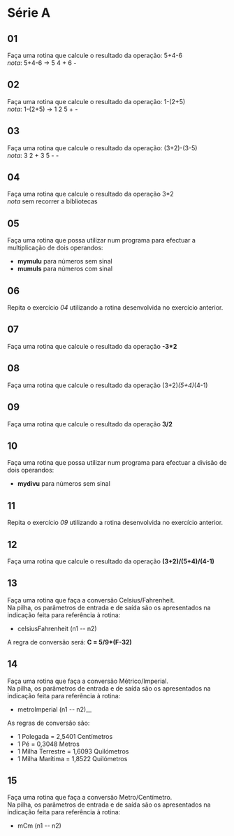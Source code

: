 # Série A

## 01

Faça uma rotina que calcule o resultado da operação: 5+4-6  
_nota_: 5+4-6 -> 5 4 + 6 -

## 02

Faça uma rotina que calcule o resultado da operação: 1-(2+5)  
_nota_: 1-(2+5) -> 1 2 5 + -

## 03

Faça uma rotina que calcule o resultado da operação: (3+2)-(3-5)  
_nota_: 3 2 + 3 5 - -

## 04

Faça uma rotina que calcule o resultado da operação 3*2  
_nota_ sem recorrer a bibliotecas

## 05

Faça uma rotina que possa utilizar num programa para efectuar a multiplicação de dois operandos:
+ __mymulu__ para números sem sinal
+ __mumuls__ para números com sinal

## 06

Repita o exercício _04_ utilizando a rotina desenvolvida no exercício anterior.

## 07

Faça uma rotina que calcule o resultado da operação __-3*2__

## 08

Faça uma rotina que calcule o resultado da operação (3+2)*(5+4)*(4-1)

## 09

Faça uma rotina que calcule o resultado da operação __3/2__

## 10

Faça uma rotina que possa utilizar num programa para efectuar a divisão de dois operandos:
+ __mydivu__ para números sem sinal

## 11

Repita o exercício _09_ utilizando a rotina desenvolvida no exercício anterior.

## 12

Faça uma rotina que calcule o resultado da operação
__(3+2)/(5+4)/(4-1)__

## 13

Faça uma rotina que faça a conversão Celsius/Fahrenheit.  
Na pilha, os parâmetros de entrada e de saída são os apresentados na indicação feita para referência à rotina:
+ celsiusFahrenheit (n1 -- n2)

A regra de conversão será:
__C = 5/9*(F-32)__

## 14

Faça uma rotina que faça a conversão Métrico/Imperial.  
Na pilha, os parâmetros de entrada e de saída são os apresentados na indicação feita para referência à rotina:
+ metroImperial (n1 -- n2)__

As regras de conversão são:
+ 1 Polegada = 2,5401 Centímetros
+ 1 Pé = 0,3048 Metros
+ 1 Milha Terrestre = 1,6093 Quilómetros
+ 1 Milha Marítima = 1,8522 Quilómetros

## 15

Faça uma rotina que faça a conversão Metro/Centímetro.  
Na pilha, os parâmetros de entrada e de saída são os apresentados na indicação feita para referência à rotina:
+ mCm (n1 -- n2)